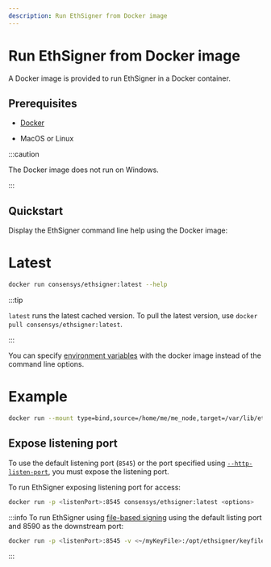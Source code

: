 ```yaml
---
description: Run EthSigner from Docker image
---
```


# Run EthSigner from Docker image

A Docker image is provided to run EthSigner in a Docker container.

## Prerequisites

- [Docker](https://docs.docker.com/install/)

- MacOS or Linux

:::caution

The Docker image does not run on Windows.

:::

## Quickstart

Display the EthSigner command line help using the Docker image:

<!--tabs-->

# Latest

```bash
docker run consensys/ethsigner:latest --help
```

:::tip

`latest` runs the latest cached version. To pull the latest version, use `docker pull consensys/ethsigner:latest`.

:::

You can specify [environment variables] with the docker image instead of the command line options.

# Example

```bash
docker run --mount type=bind,source=/home/me/me_node,target=/var/lib/ethsigner -e ETHSIGNER_CONFIG_FILE=/var/lib/ethsigner/config.toml consensys/ethsigner:latest file-based-signer
```

<!--/tabs-->

## Expose listening port

To use the default listening port (`8545`) or the port specified using [`--http-listen-port`](../../Reference/CLI/CLI-Syntax.md#http-listen-port), you must expose the listening port.

To run EthSigner exposing listening port for access:

```bash
docker run -p <listenPort>:8545 consensys/ethsigner:latest <options>
```

:::info To run EthSigner using [file-based signing](../../Tutorials/Start-EthSigner.md) using the default listing port and 8590 as the downstream port:

```bash
docker run -p <listenPort>:8545 -v <~/myKeyFile>:/opt/ethsigner/keyfile -v <~/myPasswordFile>:/opt/ethsigner/passwordfile consensys/ethsigner:latest --chain-id=2018 --downstream-http-host=<PantheonHost> --downstream-http-port=8590 --http-listen-host=0.0.0.0 file-based-signer -k /opt/ethsigner/keyfile -p /opt/ethsigner/passwordfile
```

:::

<!--links-->

[environment variables]: ../../Reference/CLI/CLI-Syntax.md#environment-variables

